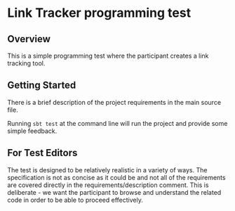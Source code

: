# Link Tracker programming test

## Overview

This is a simple programming test where the participant creates a link tracking tool.

## Getting Started

There is a brief description of the project requirements in the main source file.

Running `sbt test` at the command line will run the project and provide some simple feedback.

## For Test Editors

The test is designed to be relatively realistic in a variety of ways.  The specification is not as concise as it could be and not all of the requirements are covered directly in the requirements/description comment.  This is deliberate - we want the participant to browse and understand the related code in order to be able to proceed effectively.



